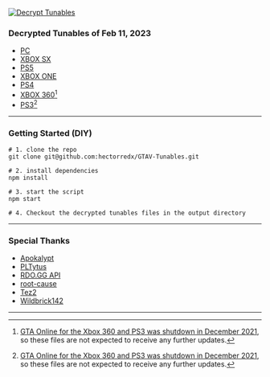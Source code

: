 [![Decrypt Tunables](https://github.com/hectorredx/GTAV-Tunables/actions/workflows/decrypt.yml/badge.svg?event=workflow_dispatch)](https://github.com/hectorredx/GTAV-Tunables/actions/workflows/decrypt.yml)

### Decrypted Tunables of Feb 11, 2023
- [PC](output/tunables-pcros.json)
- [XBOX SX](output/tunables-xboxsx.json)
- [PS5](output/tunables-ps5.json)
- [XBOX ONE](output/tunables-xboxone.json)
- [PS4](output/tunables-ps4.json)
- [XBOX 360](output/tunables-xbox360.json)[^1]
- [PS3](output/tunables-ps3.json)[^1]

---

### Getting Started (DIY)
```
# 1. clone the repo
git clone git@github.com:hectorredx/GTAV-Tunables.git

# 2. install dependencies
npm install

# 3. start the script
npm start

# 4. Checkout the decrypted tunables files in the output directory
```

---

### Special Thanks
- [Apokalypt](https://github.com/Apokalypt)
- [PLTytus](https://github.com/PLTytus)
- [RDO.GG API](https://rdo.gg/api)
- [root-cause](https://github.com/root-cause)
- [Tez2](https://twitter.com/TezFunz2)
- [Wildbrick142](https://github.com/Wildbrick142)

---

[^1]: [GTA Online for the Xbox 360 and PS3 was shutdown in December 2021](https://www.rockstargames.com/newswire/article/51989315o2aa3a/gta-online-for-playstation-3-and-xbox-360-will-shut-down-on-december-1),
so these files are not expected to receive any further updates.
